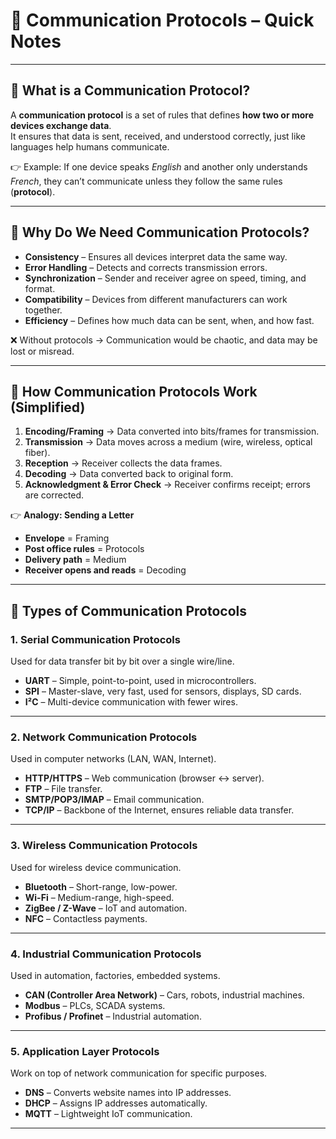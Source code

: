# 📡 Communication Protocols – Quick Notes
---

## 🔹 What is a Communication Protocol?
A **communication protocol** is a set of rules that defines **how two or more devices exchange data**.  
It ensures that data is sent, received, and understood correctly, just like languages help humans communicate.

👉 Example: If one device speaks *English* and another only understands *French*, they can’t communicate unless they follow the same rules (**protocol**).

---

## 🔹 Why Do We Need Communication Protocols?

- **Consistency** – Ensures all devices interpret data the same way.  
- **Error Handling** – Detects and corrects transmission errors.  
- **Synchronization** – Sender and receiver agree on speed, timing, and format.  
- **Compatibility** – Devices from different manufacturers can work together.  
- **Efficiency** – Defines how much data can be sent, when, and how fast.  

❌ Without protocols → Communication would be chaotic, and data may be lost or misread.

---

## 🔹 How Communication Protocols Work (Simplified)

1. **Encoding/Framing** → Data converted into bits/frames for transmission.  
2. **Transmission** → Data moves across a medium (wire, wireless, optical fiber).  
3. **Reception** → Receiver collects the data frames.  
4. **Decoding** → Data converted back to original form.  
5. **Acknowledgment & Error Check** → Receiver confirms receipt; errors are corrected.  

👉 **Analogy: Sending a Letter**
- **Envelope** = Framing  
- **Post office rules** = Protocols  
- **Delivery path** = Medium  
- **Receiver opens and reads** = Decoding  

---

## 🔹 Types of Communication Protocols

### 1. **Serial Communication Protocols**
Used for data transfer bit by bit over a single wire/line.  
- **UART** – Simple, point-to-point, used in microcontrollers.  
- **SPI** – Master-slave, very fast, used for sensors, displays, SD cards.  
- **I²C** – Multi-device communication with fewer wires.  

---

### 2. **Network Communication Protocols**
Used in computer networks (LAN, WAN, Internet).  
- **HTTP/HTTPS** – Web communication (browser ↔ server).  
- **FTP** – File transfer.  
- **SMTP/POP3/IMAP** – Email communication.  
- **TCP/IP** – Backbone of the Internet, ensures reliable data transfer.  

---

### 3. **Wireless Communication Protocols**
Used for wireless device communication.  
- **Bluetooth** – Short-range, low-power.  
- **Wi-Fi** – Medium-range, high-speed.  
- **ZigBee / Z-Wave** – IoT and automation.  
- **NFC** – Contactless payments.  

---

### 4. **Industrial Communication Protocols**
Used in automation, factories, embedded systems.  
- **CAN (Controller Area Network)** – Cars, robots, industrial machines.  
- **Modbus** – PLCs, SCADA systems.  
- **Profibus / Profinet** – Industrial automation.  

---

### 5. **Application Layer Protocols**
Work on top of network communication for specific purposes.  
- **DNS** – Converts website names into IP addresses.  
- **DHCP** – Assigns IP addresses automatically.  
- **MQTT** – Lightweight IoT communication.  

---

